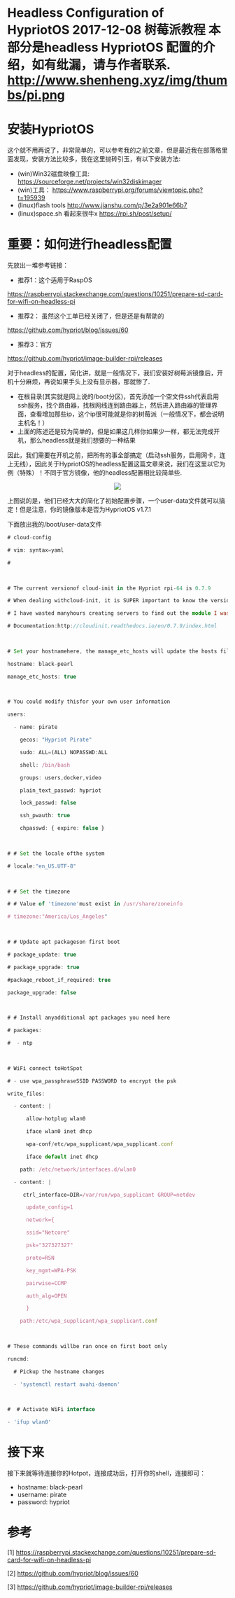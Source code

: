 Headless Configuration of HypriotOS
2017-12-08
树莓派教程
本部分是headless HypriotOS 配置的介绍，如有纰漏，请与作者联系.
http://www.shenheng.xyz/img/thumbs/pi.png
===


# 安装HypriotOS

这个就不用再说了，非常简单的，可以参考我的之前文章，但是最近我在部落格里面发现，安装方法比较多，我在这里抛砖引玉，有以下安装方法:

- (win)Win32磁盘映像工具: <https://sourceforge.net/projects/win32diskimager>
- (win)工具： <https://www.raspberrypi.org/forums/viewtopic.php?t=195939>
- (linux)flash tools <http://www.jianshu.com/p/3e2a901e66b7>
- (linux)space.sh 看起来很牛x <https://rpi.sh/post/setup/>

# 重要：如何进行headless配置

先放出一堆参考链接：

- 推荐1：这个适用于RaspOS

<https://raspberrypi.stackexchange.com/questions/10251/prepare-sd-card-for-wifi-on-headless-pi>

- 推荐2： 虽然这个工单已经关闭了，但是还是有帮助的

<https://github.com/hypriot/blog/issues/60>

- 推荐3：官方 

<https://github.com/hypriot/image-builder-rpi/releases>

对于headless的配置，简化讲，就是一般情况下，我们安装好树莓派镜像后，开机十分麻烦，再说如果手头上没有显示器，那就惨了.

- 在根目录(其实就是网上说的/boot分区)，首先添加一个空文件ssh代表启用ssh服务，找个路由器，找根网线连到路由器上，然后进入路由器的管理界面，查看增加那些ip，这个ip很可能就是你的树莓派（一般情况下，都会说明主机名！）
- 上面的陈述还是较为简单的，但是如果这几样你如果少一样，都无法完成开机，那么headless就是我们想要的一种结果

因此，我们需要在开机之前，把所有的事全部搞定（启动ssh服务，启用网卡，连上无线），因此关于HypriotOS的headless配置这篇文章来说，我们在这里以它为例（特殊）！不同于官方镜像，他的headless配置相比较简单些.

<div align="center">
<img src="http://www.shenheng.xyz/img/posts/12/release.png" >
</div>

上图说的是，他们已经大大的简化了初始配置步骤，一个user-data文件就可以搞定！但是注意，你的镜像版本是否为HypriotOS v1.7.1

下面放出我的/boot/user-data文件

```typescript
# cloud-config

# vim: syntax=yaml

#

 

# The current versionof cloud-init in the Hypriot rpi-64 is 0.7.9

# When dealing withcloud-init, it is SUPER important to know the version

# I have wasted manyhours creating servers to find out the module I was trying to use wasn't in thecloud-init version I had

# Documentation:http://cloudinit.readthedocs.io/en/0.7.9/index.html

 

# Set your hostnamehere, the manage_etc_hosts will update the hosts file entries as well

hostname: black-pearl

manage_etc_hosts: true

 

# You could modify thisfor your own user information

users:

  - name: pirate

    gecos: "Hypriot Pirate"

    sudo: ALL=(ALL) NOPASSWD:ALL

    shell: /bin/bash

    groups: users,docker,video

    plain_text_passwd: hypriot

    lock_passwd: false

    ssh_pwauth: true

    chpasswd: { expire: false }

 

# # Set the locale ofthe system

# locale:"en_US.UTF-8"

 

# # Set the timezone

# # Value of 'timezone'must exist in /usr/share/zoneinfo

# timezone:"America/Los_Angeles"

 

# # Update apt packageson first boot

# package_update: true

# package_upgrade: true

#package_reboot_if_required: true

package_upgrade: false

 

# # Install anyadditional apt packages you need here

# packages:

#  - ntp

 

# WiFi connect toHotSpot

# - use wpa_passphraseSSID PASSWORD to encrypt the psk

write_files:

  - content: |

      allow-hotplug wlan0

      iface wlan0 inet dhcp

      wpa-conf/etc/wpa_supplicant/wpa_supplicant.conf

      iface default inet dhcp

    path: /etc/network/interfaces.d/wlan0

  - content: |

     ctrl_interface=DIR=/var/run/wpa_supplicant GROUP=netdev

      update_config=1

      network={

      ssid="Netcore"

      psk="327327327"

      proto=RSN

      key_mgmt=WPA-PSK

      pairwise=CCMP

      auth_alg=OPEN

      }

    path:/etc/wpa_supplicant/wpa_supplicant.conf

 

# These commands willbe ran once on first boot only

runcmd:

  # Pickup the hostname changes

  - 'systemctl restart avahi-daemon'

 

#  # Activate WiFi interface

- 'ifup wlan0'
```

# 接下来

接下来就等待连接你的Hotpot，连接成功后，打开你的shell，连接即可：

- hostname: black-pearl
- username: pirate
- password: hypriot



# 参考

[1] <https://raspberrypi.stackexchange.com/questions/10251/prepare-sd-card-for-wifi-on-headless-pi>

[2] <https://github.com/hypriot/blog/issues/60>

[3] <https://github.com/hypriot/image-builder-rpi/releases>
